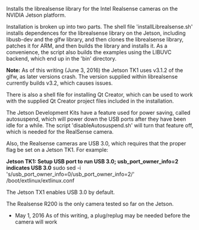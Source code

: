 Installs the librealsense library for the Intel Realsense cameras on the NVIDIA Jetson platform.

Installation is broken up into two parts. The shell file 'installLibrealsense.sh' installs dependences for the librealsense library on the Jetson, including libusb-dev and the glfw library, and then clones the librealsense library, patches it for ARM, and then builds the library and installs it. As a convenience, the script also builds the examples using the LIBUVC backend, which end up in the 'bin' directory.

<b>Note:</b> As of this writing (June 3, 2016) the Jetson TK1 uses v3.1.2 of the glfw, as later versions crash. The version supplied within librealsense currently builds v3.2, which causes issues.

There is also a shell file for installing Qt Creator, which can be used to work with the supplied Qt Creator project files included in the installation.

The Jetson Development Kits have a feature used for power saving, called autosuspend, which will power down the USB ports after they have been idle for a while. The script 'disableAutosuspend.sh' will turn that feature off, which is needed for the RealSense camera.

Also, the Realsense cameras are USB 3.0, which requires that the proper flag be set on a Jetson TK1. For example:

<b>Jetson TK1: Setup USB port to run USB 3.0; usb_port_owner_info=2 indicates USB 3.0</b>
sudo sed -i 's/usb_port_owner_info=0/usb_port_owner_info=2/' /boot/extlinux/extlinux.conf

The Jetson TX1 enables USB 3.0 by default.

The Realsense R200 is the only camera tested so far on the Jetson.

* May 1, 2016
As of this writing, a plug/replug may be needed before the camera will work


